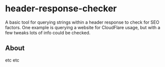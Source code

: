 # header-response-checker
A basic tool for querying strings within a header response to check for SEO factors. One example is querying a website for CloudFlare usage, but with a few tweaks lots of info could be checked.

## About

etc etc
